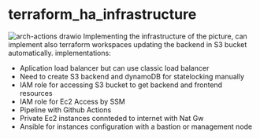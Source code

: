 # terraform_ha_infrastructure

![arch-actions drawio](https://github.com/user-attachments/assets/706f4b32-4e38-4135-81fb-0c6bd19c51e7)
Implementing the infrastructure of the picture, can implement also terraform workspaces updating the backend in S3
bucket automatically.
implementations:
* Aplication load balancer but can use classic load balancer
* Need to create S3 backend and dynamoDB for statelocking manually
* IAM role for accessing S3 bucket to get backend and frontend resources
* IAM role for Ec2 Access by SSM
* Pipeline with Github Actions
* Private Ec2 instances connteded to internet with Nat Gw
* Ansible for instances configuration with a bastion or management node
 
